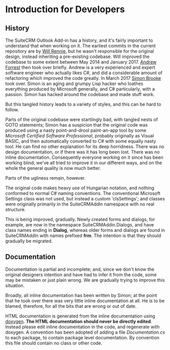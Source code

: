 # Introduction for Developers

## History

The SuiteCRM Outlook Add-in has a history, and it's fairly important to understand that when working on it. The earliest commits in the current repository are by [Will Rennie](https://github.com/willrennie), but he wasn't responsible for the original design, instead inheriting a pre-existing codebase. Will improved the codebase to some extent between May 2014 and January 2017. [Andrew Forrest](https://github.com/bunsen32) then took over briefly. Andrew is a very experienced and expert software engineer who actually likes C#, and did a considerable amount of refactoring which improved the code greatly. In March 2017 [Simon Brooke](https://github.com/simon-brooke) took over. Simon is an aging and grumpy Lisp hacker who loathes everything produced by Microsoft generally, and C# particularly, with a passion. Simon has hacked around the codebase and made stuff work.

But this tangled history leads to a variety of styles, and this can be hard to follow.

Parts of the original codebase were startlingly bad, with tangled nests of GOTO statements; Simon has a suspicion that the original code was produced using a nasty point-and-drool paint-an-app tool by some *Microsoft Certified Software Professional*, probably originally as Visual BASIC, and then automatically converted to C# with some equally nasty tool. He can find no other explanation for its deep horridness. There was no design documentation, or if there was it has long been lost. There was no inline documentation. Consequently everyone working on it since has been working blind; we've all tried to improve it in our different ways, and on the whole the general quality is now much better.

Parts of the ugliness remain, however.

The original code makes heavy use of Hungarian notation, and nothing conformed to normal C# naming conventions. The conventional Microsoft Settings class was not used, but instead a custom 'clsSettings'; and classes were originally primarily in the SuiteCRMAddIn namespace with no real structure.

This is being improved, gradually. Newly created forms and dialogs, for example, are now in the namespace SuiteCRMAddin.Dialogs, and have class names ending in **Dialog**, whereas older forms and dialogs are found in SuiteCRMAddIn with names prefixed **frm**. The intention is that they should gradually be migrated.

## Documentation

Documentation is partial and incomplete; and, since we don't know the original designers intention and have had to infer it from the code, some may be mistaken or just plain wrong. We are gradually trying to improve this situation.

Broadly, all inline documentation has been written by Simon; at the point that he took over there was very little inline documentation at all. He is to be blamed, therefore, for all the bits that are wrong or out of date.

HTML documentation is generated from the inline documentation using [doxygen](https://www.stack.nl/~dimitri/doxygen/). **The HTML documentation should never be directly edited**. Instead please edit inline documentation in the code, and regenerate with doxygen. A convention has been adopted of adding a file *Documentation.cs* to each package, to contain package level documentation. By convention this file should contain no class or other code.
